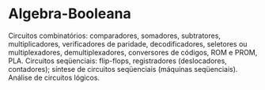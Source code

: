 # Algebra-Booleana

Circuitos combinatórios: comparadores, somadores, subtratores, multiplicadores, verificadores de paridade, decodificadores, seletores ou multiplexadores, demultiplexadores, conversores de códigos, ROM e PROM, PLA. Circuitos seqüenciais: flip-flops, registradores (deslocadores, contadores); síntese de circuitos seqüenciais (máquinas seqüenciais). Análise de circuitos lógicos.
